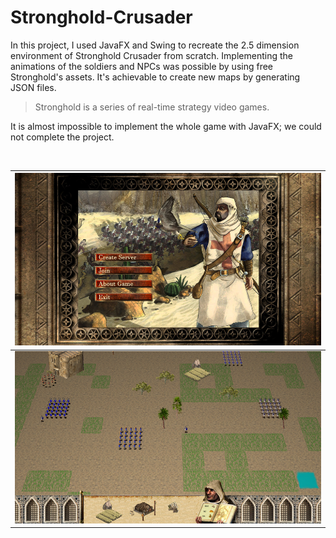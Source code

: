 
# Stronghold-Crusader

In this project, I used JavaFX and Swing to recreate the 2.5 dimension environment of Stronghold Crusader from scratch. Implementing the animations of the soldiers and NPCs was possible by using free Stronghold's assets. 
It's achievable to create new maps by generating JSON files.

> Stronghold is a series of real-time strategy video games.

It is almost impossible to implement the whole game with JavaFX; we could not complete the project.

<br>

| <img src="./docs/images/menu.jpg" width=1000px> |
|--|
| <img src="./docs/images/game.jpg" width=1000px> |
